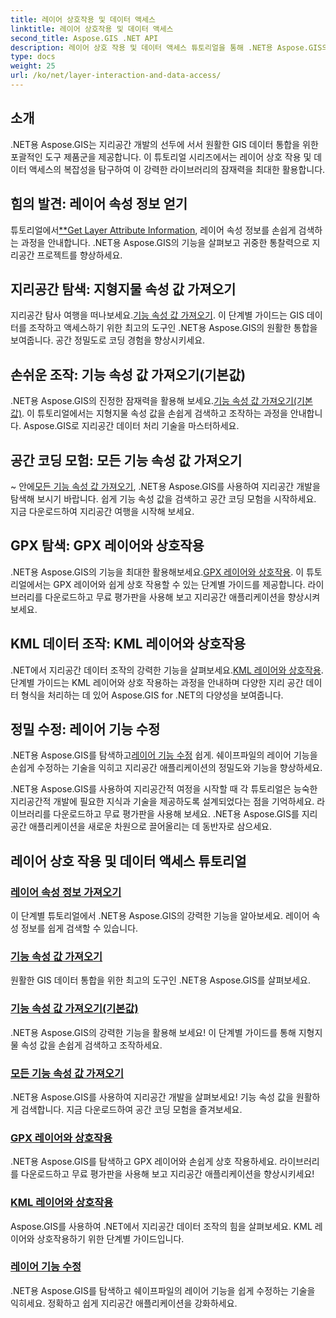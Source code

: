 ```yaml
---
title: 레이어 상호작용 및 데이터 액세스
linktitle: 레이어 상호작용 및 데이터 액세스
second_title: Aspose.GIS .NET API
description: 레이어 상호 작용 및 데이터 액세스 튜토리얼을 통해 .NET용 Aspose.GIS의 잠재력을 활용해 보세요. 지리공간 개발을 탐색하고 기능을 원활하게 조작합니다.
type: docs
weight: 25
url: /ko/net/layer-interaction-and-data-access/
---
```

## 소개

.NET용 Aspose.GIS는 지리공간 개발의 선두에 서서 원활한 GIS 데이터 통합을 위한 포괄적인 도구 제품군을 제공합니다. 이 튜토리얼 시리즈에서는 레이어 상호 작용 및 데이터 액세스의 복잡성을 탐구하여 이 강력한 라이브러리의 잠재력을 최대한 활용합니다.

## 힘의 발견: 레이어 속성 정보 얻기
 튜토리얼에서[**Get Layer Attribute Information](./get-layer-attribute-information/), 레이어 속성 정보를 손쉽게 검색하는 과정을 안내합니다. .NET용 Aspose.GIS의 기능을 살펴보고 귀중한 통찰력으로 지리공간 프로젝트를 향상하세요.

## 지리공간 탐색: 지형지물 속성 값 가져오기
지리공간 탐사 여행을 떠나보세요.[기능 속성 값 가져오기](./get-feature-attribute-value/). 이 단계별 가이드는 GIS 데이터를 조작하고 액세스하기 위한 최고의 도구인 .NET용 Aspose.GIS의 원활한 통합을 보여줍니다. 공간 정밀도로 코딩 경험을 향상시키세요.

## 손쉬운 조작: 기능 속성 값 가져오기(기본값)
 .NET용 Aspose.GIS의 진정한 잠재력을 활용해 보세요.[기능 속성 값 가져오기(기본값)](./get-feature-attribute-value-default/). 이 튜토리얼에서는 지형지물 속성 값을 손쉽게 검색하고 조작하는 과정을 안내합니다. Aspose.GIS로 지리공간 데이터 처리 기술을 마스터하세요.

## 공간 코딩 모험: 모든 기능 속성 값 가져오기
 ~ 안에[모든 기능 속성 값 가져오기](./get-all-feature-attribute-values/), .NET용 Aspose.GIS를 사용하여 지리공간 개발을 탐색해 보시기 바랍니다. 쉽게 기능 속성 값을 검색하고 공간 코딩 모험을 시작하세요. 지금 다운로드하여 지리공간 여행을 시작해 보세요.

## GPX 탐색: GPX 레이어와 상호작용
.NET용 Aspose.GIS의 기능을 최대한 활용해보세요.[GPX 레이어와 상호작용](./interact-with-gpx-layer/). 이 튜토리얼에서는 GPX 레이어와 쉽게 상호 작용할 수 있는 단계별 가이드를 제공합니다. 라이브러리를 다운로드하고 무료 평가판을 사용해 보고 지리공간 애플리케이션을 향상시켜 보세요.

## KML 데이터 조작: KML 레이어와 상호작용
 .NET에서 지리공간 데이터 조작의 강력한 기능을 살펴보세요.[KML 레이어와 상호작용](./interact-with-kml-layer/). 단계별 가이드는 KML 레이어와 상호 작용하는 과정을 안내하며 다양한 지리 공간 데이터 형식을 처리하는 데 있어 Aspose.GIS for .NET의 다양성을 보여줍니다.

## 정밀 수정: 레이어 기능 수정
 .NET용 Aspose.GIS를 탐색하고[레이어 기능 수정](./modify-layer-features/) 쉽게. 쉐이프파일의 레이어 기능을 손쉽게 수정하는 기술을 익히고 지리공간 애플리케이션의 정밀도와 기능을 향상하세요.

.NET용 Aspose.GIS를 사용하여 지리공간적 여정을 시작할 때 각 튜토리얼은 능숙한 지리공간적 개발에 필요한 지식과 기술을 제공하도록 설계되었다는 점을 기억하세요. 라이브러리를 다운로드하고 무료 평가판을 사용해 보세요. .NET용 Aspose.GIS를 지리 공간 애플리케이션을 새로운 차원으로 끌어올리는 데 동반자로 삼으세요.

## 레이어 상호 작용 및 데이터 액세스 튜토리얼
### [레이어 속성 정보 가져오기](./get-layer-attribute-information/)
이 단계별 튜토리얼에서 .NET용 Aspose.GIS의 강력한 기능을 알아보세요. 레이어 속성 정보를 쉽게 검색할 수 있습니다. 
### [기능 속성 값 가져오기](./get-feature-attribute-value/)
원활한 GIS 데이터 통합을 위한 최고의 도구인 .NET용 Aspose.GIS를 살펴보세요.
### [기능 속성 값 가져오기(기본값)](./get-feature-attribute-value-default/)
.NET용 Aspose.GIS의 강력한 기능을 활용해 보세요! 이 단계별 가이드를 통해 지형지물 속성 값을 손쉽게 검색하고 조작하세요.
### [모든 기능 속성 값 가져오기](./get-all-feature-attribute-values/)
.NET용 Aspose.GIS를 사용하여 지리공간 개발을 살펴보세요! 기능 속성 값을 원활하게 검색합니다. 지금 다운로드하여 공간 코딩 모험을 즐겨보세요.
### [GPX 레이어와 상호작용](./interact-with-gpx-layer/)
.NET용 Aspose.GIS를 탐색하고 GPX 레이어와 손쉽게 상호 작용하세요. 라이브러리를 다운로드하고 무료 평가판을 사용해 보고 지리공간 애플리케이션을 향상시키세요!
### [KML 레이어와 상호작용](./interact-with-kml-layer/)
Aspose.GIS를 사용하여 .NET에서 지리공간 데이터 조작의 힘을 살펴보세요. KML 레이어와 상호작용하기 위한 단계별 가이드입니다. 
### [레이어 기능 수정](./modify-layer-features/)
.NET용 Aspose.GIS를 탐색하고 쉐이프파일의 레이어 기능을 쉽게 수정하는 기술을 익히세요. 정확하고 쉽게 지리공간 애플리케이션을 강화하세요.